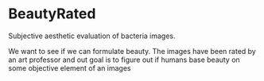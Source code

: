 # BeautyRated
Subjective aesthetic evaluation of bacteria images. 

We want to see if we can formulate beauty. 
The images have been rated by an art professor and out goal is to figure out if humans base beauty on some objective element of an images
